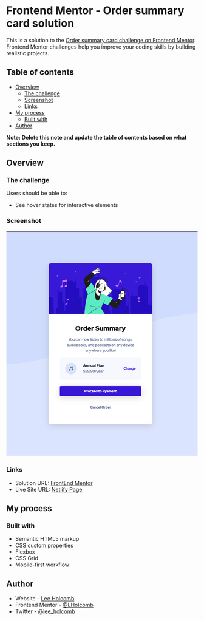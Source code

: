 # Frontend Mentor - Order summary card solution

This is a solution to the [Order summary card challenge on Frontend Mentor](https://www.frontendmentor.io/challenges/order-summary-component-QlPmajDUj). Frontend Mentor challenges help you improve your coding skills by building realistic projects. 

## Table of contents

- [Overview](#overview)
  - [The challenge](#the-challenge)
  - [Screenshot](#screenshot)
  - [Links](#links)
- [My process](#my-process)
  - [Built with](#built-with)
- [Author](#author)

**Note: Delete this note and update the table of contents based on what sections you keep.**

## Overview

### The challenge

Users should be able to:

- See hover states for interactive elements

### Screenshot

![](images/screenshot.jpg)

### Links

- Solution URL: [FrontEnd Mentor](https://www.frontendmentor.io/solutions/order-summary-component-omkJv0ixf)
- Live Site URL: [Netlify Page](https://leeholcomb-order-summary-component.netlify.app/)

## My process

### Built with

- Semantic HTML5 markup
- CSS custom properties
- Flexbox
- CSS Grid
- Mobile-first workflow

## Author

- Website - [Lee Holcomb](https://linktr.ee/lholcomb)
- Frontend Mentor - [@LHolcomb](https://www.frontendmentor.io/profile/lholcomb)
- Twitter - [@lee_holcomb](https://twitter.com/lee_holcomb)

